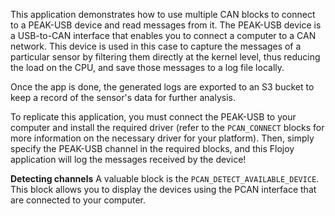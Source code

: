 This application demonstrates how to use multiple CAN blocks to connect to a PEAK-USB device and read messages from it. The PEAK-USB device is a USB-to-CAN interface that enables you to connect a computer to a CAN network. This device is used in this case to capture the messages of a particular sensor by filtering them directly at the kernel level, thus reducing the load on the CPU, and save those messages to a log file locally.

Once the app is done, the generated logs are exported to an S3 bucket to keep a record of the sensor's data for further analysis.

To replicate this application, you must connect the PEAK-USB to your computer and install the required driver (refer to the `PCAN_CONNECT` blocks for more information on the necessary driver for your platform). Then, simply specify the PEAK-USB channel in the required blocks, and this Flojoy application will log the messages received by the device!

**Detecting channels**
A valuable block is the `PCAN_DETECT_AVAILABLE_DEVICE`. This block allows you to display the devices using the PCAN interface that are connected to your computer.
